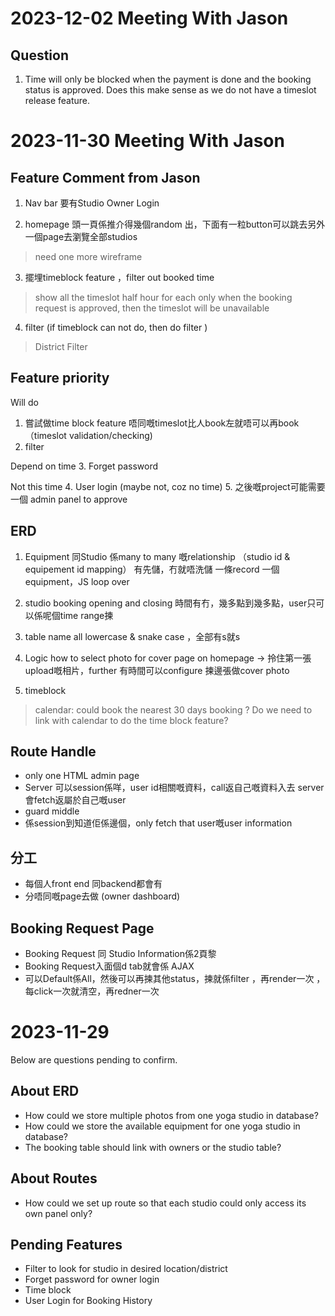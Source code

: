 # 2023-12-02 Meeting With Jason

## Question
1. Time will only be blocked when the payment is done and the booking status is approved. Does this make sense as we do not have a timeslot release feature.


# 2023-11-30 Meeting With Jason

## Feature Comment from Jason
1. Nav bar 要有Studio Owner Login 

2. homepage 頭一頁係推介得幾個random 出，下面有一粒button可以跳去另外一個page去瀏覽全部studios
> need one more wireframe

3. 擺埋timeblock feature ，filter out booked time 
> show all the timeslot half hour for each
> only when the booking request is approved, then the timeslot will be unavailable

4. filter (if timeblock can not do, then do filter ) 
> District Filter 

## Feature priority 
Will do
1. 嘗試做time block feature 唔同嘅timeslot比人book左就唔可以再book （timeslot validation/checking) 
2. filter

Depend on time
3. Forget password 

Not this time
4. User login (maybe not, coz no time)
5. 之後嘅project可能需要一個 admin panel to approve 


## ERD 
1. Equipment 同Studio 係many to many 嘅relationship （studio id & equipement id mapping）
有先儲，冇就唔洗儲 一條record 一個equipment，JS loop over 

2. studio booking opening and closing 時間有冇，幾多點到幾多點，user只可以係呢個time range揀 
3. table name all lowercase & snake case ，全部有s就s
4. Logic how to select photo for cover page on homepage -> 拎住第一張upload嘅相片，further 有時間可以configure 揀邊張做cover photo
5. timeblock 
> calendar: could book the nearest 30 days booking
? Do we need to link with calendar to do the time block feature?

## Route Handle 
- only one HTML admin page 
- Server 可以session係咩，user id相關嘅資料，call返自己嘅資料入去 server會fetch返屬於自己嘅user 
- guard middle 
- 係session到知道佢係邊個，only fetch that user嘅user information 

## 分工
- 每個人front end 同backend都會有
- 分唔同嘅page去做 (owner dashboard)


## Booking Request Page
- Booking Request 同 Studio Information係2頁黎 
- Booking Request入面個d tab就會係 AJAX 
- 可以Default係All，然後可以再揀其他status，揀就係filter ，再render一次 ，每click一次就清空，再redner一次


# 2023-11-29
Below are questions pending to confirm.

## About ERD 
- How could we store multiple photos from one yoga studio in database? 
- How could we store the available equipment for one yoga studio in database? 
- The booking table should link with owners or the studio table? 

## About Routes
- How could we set up route so that each studio could only access its own panel only? 

## Pending Features 
- Filter to look for studio in desired location/district
- Forget password for owner login 
- Time block
- User Login for Booking History 

